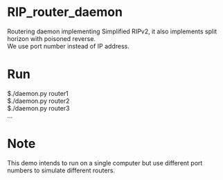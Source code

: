 # RIP_router_daemon
Routering daemon implementing Simplified RIPv2, it also implements split horizon with poisoned reverse.<br>
We use port number instead of IP address.

# Run
$./daemon.py router1<br>
$./daemon.py router2<br>
$./daemon.py router3<br>
...

# Note
This demo intends to run on a single computer but use different port numbers to simulate different routers.

